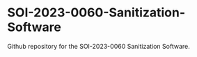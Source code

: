 # SOI-2023-0060-Sanitization-Software
Github repository for the SOI-2023-0060 Sanitization Software.
